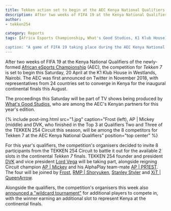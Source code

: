 ```yaml
---
title: Tekken action set to begin at the AEC Kenya National Qualifiers
description: After two weeks of FIFA 19 at the Kenya National Qualifiers of the newly-formed African eSports Championship (AEC), the competition for Tekken 7 is set to begin this Saturday, 20 April at the K1 Klub House in Westlands, Nairobi.
author:
- tekken254

category: Reports
tags: [Africa Esports Championship, What's Good Studios, K1 Klub House]

caption: "A game of FIFA 19 taking place during the AEC Kenya National Qualifiers at K1 Klub House in Westlands, Nairobi.<br />(Photo: Africa eSports Championship Kenya)"
---
```

<p>After two weeks of FIFA 19 at the Kenya National Qualifiers of the newly-formed <a href="https://twitter.com/esportsafreeca" target="_blank">African eSports Championship</a> (AEC), the competition for <em>Tekken 7</em> is set to begin this Saturday, 20 April at the K1 Klub House in Westlands, Nairobi. The AEC was first announced on Twitter in November 2018, with representatives from 24 countries set to converge in Kenya for the inaugural continental finals this August.</p>

<p>The proceedings this Saturday will be part of TV shows being produced by <a href="https://whatsgoodstudios.com/" target="_blank">What's Good Studios</a>, who are among the AEC's Kenyan partners for this year's edition.</p>

{% include post-img.html src="1.jpg" caption="Frost (left), AP | Mickey (middle) and DVK, who finished in the Top 3 at Qualifiers Two and Three of the TEKKEN 254 Circuit this season, will be among the 8 competitors for Tekken 7 at the AEC Kenya National Qualifiers" position="top center" %}

<p>For this year's qualifiers, the competition's organisers decided to invite 8 participants from the TEKKEN 254 Circuit to battle it out for the available 2 slots in the continental <em>Tekken 7</em> finals. TEKKEN 254 founder and president <a href="/circuit/tekken/profile.html?id=4092983" target="_blank">DVK</a> and vice president <a href="/circuit/tekken/profile.html?id=7167649" target="_blank">Lord Vega</a> will be taking part, alongside reigning Circuit champion <a href="/circuit/tekken/profile.html?id=2907096" target="_blank">AP | Mickey</a> and his AlphaPlay team-mate <a href="/circuit/tekken/profile.html?id=8665351" target="_blank">AP | PR1EST</a>. The four will be joined by <a href="/circuit/tekken/profile.html?id=4644523" target="_blank">Frost</a>, <a href="/circuit/tekken/profile.html?id=1677506" target="_blank">RMP | Shoryuken</a>, <a href="/circuit/tekken/profile.html?id=1998890" target="_blank">Stanley Styler</a> and <a href="/circuit/tekken/profile.html?id=4455946" target="_blank">XiT | QueenArrow</a>.</p>

<p>Alongside the qualifiers, the competition's organisers this week also <a href="https://www.instagram.com/p/BwT4UxhB7F-/" target="_blank">announced a "wildcard tournament"</a> for additional players to compete in, with the winner earning an additional slot to represent Kenya at the continental finals.</p>